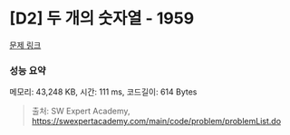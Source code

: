 # [D2] 두 개의 숫자열 - 1959 

[문제 링크](https://swexpertacademy.com/main/code/problem/problemDetail.do?contestProbId=AV5PpoFaAS4DFAUq) 

### 성능 요약

메모리: 43,248 KB, 시간: 111 ms, 코드길이: 614 Bytes



> 출처: SW Expert Academy, https://swexpertacademy.com/main/code/problem/problemList.do